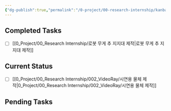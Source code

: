 ```yaml
---
{"dg-publish":true,"permalink":"/0-project/00-research-internship/kanban-video-ray/","noteIcon":"","created":"2024-07-22"}
---
```



## Completed Tasks

- [ ] [[0_Project/00_Research Internship/로봇 무게 추 지지대 제작\|로봇 무게 추 지지대 제작]]


## Current Status

- [ ] [[0_Project/00_Research Internship/002_VideoRay/시연용 물체 제작\|0_Project/00_Research Internship/002_VideoRay/시연용 물체 제작]]


## Pending Tasks





